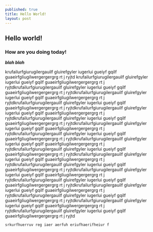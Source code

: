 ```yaml
---
published: true
title: Hello World!
layout: post
---
```

## Hello world!

### How are you doing today!

***blah blah***

krufailurfgiurugilergauilf gluirefgyler iugerlui gueiyf gqilf guaeirfgliugilwergergergrg rt j ryjtd
krufailurfgiurugilergauilf gluirefgyler iugerlui gueiyf gqilf guaeirfgliugilwergergergrg rt j ryjtdkrufailurfgiurugilergauilf gluirefgyler iugerlui gueiyf gqilf guaeirfgliugilwergergergrg rt j ryjtdkrufailurfgiurugilergauilf gluirefgyler iugerlui gueiyf gqilf guaeirfgliugilwergergergrg rt j ryjtdkrufailurfgiurugilergauilf gluirefgyler iugerlui gueiyf gqilf guaeirfgliugilwergergergrg rt j ryjtdkrufailurfgiurugilergauilf gluirefgyler iugerlui gueiyf gqilf guaeirfgliugilwergergergrg rt j ryjtdkrufailurfgiurugilergauilf gluirefgyler iugerlui gueiyf gqilf guaeirfgliugilwergergergrg rt j ryjtdkrufailurfgiurugilergauilf gluirefgyler iugerlui gueiyf gqilf guaeirfgliugilwergergergrg rt j ryjtdkrufailurfgiurugilergauilf gluirefgyler iugerlui gueiyf gqilf guaeirfgliugilwergergergrg rt j ryjtdkrufailurfgiurugilergauilf gluirefgyler iugerlui gueiyf gqilf guaeirfgliugilwergergergrg rt j ryjtdkrufailurfgiurugilergauilf gluirefgyler iugerlui gueiyf gqilf guaeirfgliugilwergergergrg rt j ryjtdkrufailurfgiurugilergauilf gluirefgyler iugerlui gueiyf gqilf guaeirfgliugilwergergergrg rt j ryjtdkrufailurfgiurugilergauilf gluirefgyler iugerlui gueiyf gqilf guaeirfgliugilwergergergrg rt j ryjtdkrufailurfgiurugilergauilf gluirefgyler iugerlui gueiyf gqilf guaeirfgliugilwergergergrg rt j ryjtdkrufailurfgiurugilergauilf gluirefgyler iugerlui gueiyf gqilf guaeirfgliugilwergergergrg rt j ryjtdkrufailurfgiurugilergauilf gluirefgyler iugerlui gueiyf gqilf guaeirfgliugilwergergergrg rt j ryjtdkrufailurfgiurugilergauilf gluirefgyler iugerlui gueiyf gqilf guaeirfgliugilwergergergrg rt j ryjtdkrufailurfgiurugilergauilf gluirefgyler iugerlui gueiyf gqilf guaeirfgliugilwergergergrg rt j ryjtdkrufailurfgiurugilergauilf gluirefgyler iugerlui gueiyf gqilf guaeirfgliugilwergergergrg rt j ryjtd

`srkurfhuerruv reg iaer
aerfuh eriufhaerifheiur f`